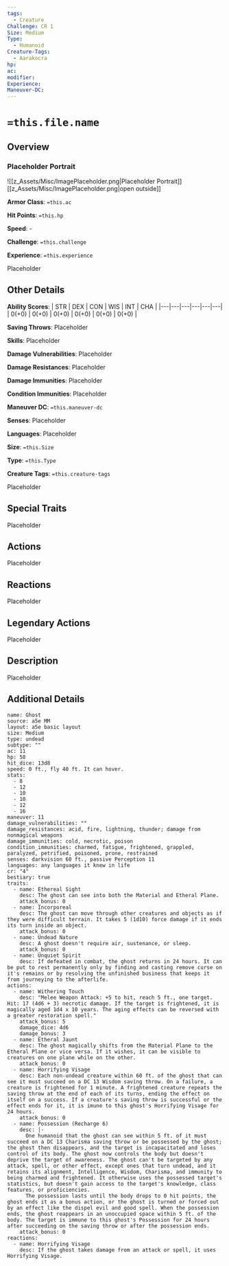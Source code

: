 ```yaml
---
tags:
  - Creature
Challenge: CR 1
Size: Medium
Type:
  - Humanoid
Creature-Tags:
  - Aarakocra
hp: 
ac: 
modifier: 
Experience: 
Maneuver-DC:
---
```

# `=this.file.name`

## Overview
### Placeholder Portrait
![[z_Assets/Misc/ImagePlaceholder.png|Placeholder Portrait]]
[[z_Assets/Misc/ImagePlaceholder.png|open outside]]

**Armor Class**: `=this.ac`

**Hit Points**: `=this.hp`

**Speed**: - 

**Challenge**: `=this.challenge`

**Experience**: `=this.experience`

Placeholder

## Other Details
**Ability Scores**: | STR | DEX | CON | WIS | INT | CHA |
|---|---|---|---|---|---|
| 0(+0) | 0(+0) | 0(+0) | 0(+0) | 0(+0) | 0(+0) |

**Saving Throws**: Placeholder

**Skills**: Placeholder

**Damage Vulnerabilities**: Placeholder

**Damage Resistances**: Placeholder

**Damage Immunities**: Placeholder

**Condition Immunities**: Placeholder

**Maneuver DC**: `=this.maneuver-dc`

**Senses**: Placeholder

**Languages**: Placeholder

**Size**: `=this.Size`

**Type**: `=this.Type`

**Creature Tags**: `=this.creature-tags`

Placeholder

## Special Traits
Placeholder

## Actions
Placeholder

## Reactions
Placeholder

## Legendary Actions
Placeholder

## Description
Placeholder

## Additional Details

```statblock
name: Ghost
source: a5e MM
layout: a5e basic layout
size: Medium
type: undead
subtype: ""
ac: 11
hp: 58
hit_dice: 13d8
speed: 0 ft., fly 40 ft. It can hover.
stats:
  - 8
  - 12
  - 10
  - 10
  - 12
  - 16
maneuver: 11
damage_vulnerabilities: ""
damage_resistances: acid, fire, lightning, thunder; damage from nonmagical weapons
damage_immunities: cold, necrotic, poison
condition_immunities: charmed, fatigue, frightened, grappled, paralyzed, petrified, poisoned, prone, restrained
senses: darkvision 60 ft., passive Perception 11
languages: any languages it knew in life
cr: "4"
bestiary: true
traits:
  - name: Ethereal Sight
    desc: The ghost can see into both the Material and Etheral Plane.
    attack_bonus: 0
  - name: Incorporeal
    desc: The ghost can move through other creatures and objects as if they were difficult terrain. It takes 5 (1d10) force damage if it ends its turn inside an object.
    attack_bonus: 0
  - name: Undead Nature
    desc: A ghost doesn't require air, sustenance, or sleep.
    attack_bonus: 0
  - name: Unquiet Spirit
    desc: If defeated in combat, the ghost returns in 24 hours. It can be put to rest permanently only by finding and casting remove curse on it's remains or by resolving the unfinished business that keeps it from journeying to the afterlife.
actions:
  - name: Withering Touch
    desc: "Melee Weapon Attack: +5 to hit, reach 5 ft., one target. Hit: 17 (4d6 + 3) necrotic damage. If the target is frightened, it is magically aged 1d4 x 10 years. The aging effects can be reversed with a greater restoration spell."
    attack_bonus: 5
    damage_dice: 4d6
    damage_bonus: 3
  - name: Etheral Jaunt
    desc: The ghost magically shifts from the Material Plane to the Etheral Plane or vice versa. If it wishes, it can be visible to creatures on one plane while on the other.
    attack_bonus: 0
  - name: Horrifying Visage
    desc: Each non-undead creature within 60 ft. of the ghost that can see it must succeed on a DC 13 Wisdom saving throw. On a failure, a creature is frightened for 1 minute. A frightened creature repeats the saving throw at the end of each of its turns, ending the effect on itself on a success. If a creature's saving throw is successful or the effect ends for it, it is imune to this ghost's Horrifying Visage for 24 hours.
    attack_bonus: 0
  - name: Possession (Recharge 6)
    desc: |-
      One humanoid that the ghost can see within 5 ft. of it must succeed on a DC 13 Charisma saving throw or be possessed by the ghost; the ghost then disappears, and the target is incapacitated and loses control of its body. The ghost now controls the body but doesn't deprive the target of awareness. The ghost can't be targeted by any attack, spell, or other effect, except ones that turn undead, and it retains its alignment, Intelligence, Wisdom, Charisma, and immunity to being charmed and frightened. It otherwise uses the possessed target's statistics, but doesn't gain access to the target's knowledge, class features, or proficiencies.
      The possession lasts until the body drops to 0 hit points, the ghost ends it as a bonus action, or the ghost is turned or forced out by an effect like the dispel evil and good spell. When the possession ends, the ghost reappears in an unoccupied space within 5 ft. of the body. The target is immune to this ghost's Possession for 24 hours after succeeding on the saving throw or after the possession ends.
    attack_bonus: 0
reactions:
  - name: Horrifying Visage
    desc: If the ghost takes damage from an attack or spell, it uses Horrifying Visage.

```

